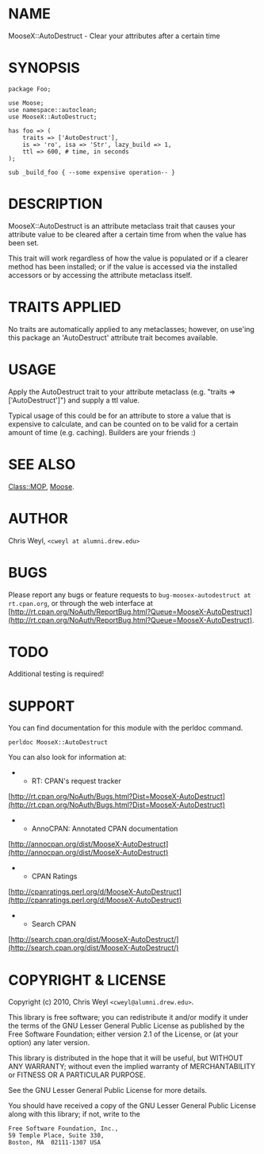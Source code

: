 # NAME

MooseX::AutoDestruct - Clear your attributes after a certain time

# SYNOPSIS

    package Foo;

    use Moose;
    use namespace::autoclean;
    use MooseX::AutoDestruct;

    has foo => (
        traits => ['AutoDestruct'],
        is => 'ro', isa => 'Str', lazy_build => 1,
        ttl => 600, # time, in seconds
    );

    sub _build_foo { --some expensive operation-- }

# DESCRIPTION

MooseX::AutoDestruct is an attribute metaclass trait that causes your
attribute value to be cleared after a certain time from when the value has
been set.

This trait will work regardless of how the value is populated or if a clearer
method has been installed; or if the value is accessed via the installed
accessors or by accessing the attribute metaclass itself.

# TRAITS APPLIED

No traits are automatically applied to any metaclasses; however, on use'ing
this package an 'AutoDestruct' attribute trait becomes available.

# USAGE

Apply the AutoDestruct trait to your attribute metaclass (e.g. "traits =>
['AutoDestruct']") and supply a ttl value.

Typical usage of this could be for an attribute to store a value that is
expensive to calculate, and can be counted on to be valid for a certain amount
of time (e.g. caching).  Builders are your friends :)

# SEE ALSO

[Class::MOP](http://search.cpan.org/perldoc?Class::MOP), [Moose](http://search.cpan.org/perldoc?Moose).

# AUTHOR

Chris Weyl, `<cweyl at alumni.drew.edu>`

# BUGS

Please report any bugs or feature requests to
`bug-moosex-autodestruct at rt.cpan.org`, or through
the web interface at
[http://rt.cpan.org/NoAuth/ReportBug.html?Queue=MooseX-AutoDestruct](http://rt.cpan.org/NoAuth/ReportBug.html?Queue=MooseX-AutoDestruct).

# TODO

Additional testing is required!

# SUPPORT

You can find documentation for this module with the perldoc command.

    perldoc MooseX::AutoDestruct



You can also look for information at:

- * RT: CPAN's request tracker

[http://rt.cpan.org/NoAuth/Bugs.html?Dist=MooseX-AutoDestruct](http://rt.cpan.org/NoAuth/Bugs.html?Dist=MooseX-AutoDestruct)

- * AnnoCPAN: Annotated CPAN documentation

[http://annocpan.org/dist/MooseX-AutoDestruct](http://annocpan.org/dist/MooseX-AutoDestruct)

- * CPAN Ratings

[http://cpanratings.perl.org/d/MooseX-AutoDestruct](http://cpanratings.perl.org/d/MooseX-AutoDestruct)

- * Search CPAN

[http://search.cpan.org/dist/MooseX-AutoDestruct/](http://search.cpan.org/dist/MooseX-AutoDestruct/)



# COPYRIGHT & LICENSE

Copyright (c) 2010, Chris Weyl `<cweyl@alumni.drew.edu>`.

This library is free software; you can redistribute it and/or modify it under
the terms of the GNU Lesser General Public License as published by the Free
Software Foundation; either version 2.1 of the License, or (at your option)
any later version.

This library is distributed in the hope that it will be useful, but WITHOUT
ANY WARRANTY; without even the implied warranty of MERCHANTABILITY or FITNESS
OR A PARTICULAR PURPOSE.

See the GNU Lesser General Public License for more details.

You should have received a copy of the GNU Lesser General Public License
along with this library; if not, write to the

    Free Software Foundation, Inc.,
    59 Temple Place, Suite 330,
    Boston, MA  02111-1307 USA